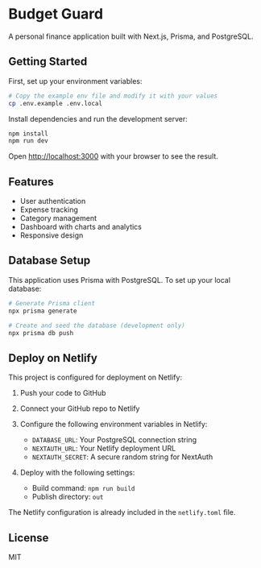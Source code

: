 # Budget Guard

A personal finance application built with Next.js, Prisma, and PostgreSQL.

## Getting Started

First, set up your environment variables:

```bash
# Copy the example env file and modify it with your values
cp .env.example .env.local
```

Install dependencies and run the development server:

```bash
npm install
npm run dev
```

Open [http://localhost:3000](http://localhost:3000) with your browser to see the result.

## Features

- User authentication
- Expense tracking
- Category management
- Dashboard with charts and analytics
- Responsive design

## Database Setup

This application uses Prisma with PostgreSQL. To set up your local database:

```bash
# Generate Prisma client
npx prisma generate

# Create and seed the database (development only)
npx prisma db push
```

## Deploy on Netlify

This project is configured for deployment on Netlify:

1. Push your code to GitHub
2. Connect your GitHub repo to Netlify
3. Configure the following environment variables in Netlify:

   - `DATABASE_URL`: Your PostgreSQL connection string
   - `NEXTAUTH_URL`: Your Netlify deployment URL
   - `NEXTAUTH_SECRET`: A secure random string for NextAuth

4. Deploy with the following settings:
   - Build command: `npm run build`
   - Publish directory: `out`

The Netlify configuration is already included in the `netlify.toml` file.

## License

MIT

